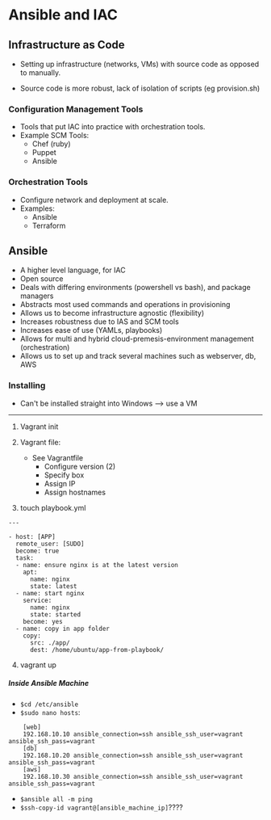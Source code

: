# Ansible and IAC

## Infrastructure as Code

- Setting up infrastructure (networks, VMs) with source code as opposed to manually.

- Source code is more robust, lack of isolation of scripts (eg provision.sh)

### Configuration Management Tools

- Tools that put IAC into practice with orchestration tools.
- Example SCM Tools:
	- Chef (ruby)
	- Puppet
	- Ansible

### Orchestration Tools

- Configure network and deployment at scale.
- Examples:
	- Ansible
	- Terraform

## Ansible

- A higher level language, for IAC
- Open source
- Deals with differing environments (powershell vs bash), and package managers
- Abstracts most used commands and operations in provisioning
- Allows us to become infrastructure agnostic (flexibility)
- Increases robustness due to IAS and SCM tools
- Increases ease of use (YAMLs, playbooks)
- Allows for multi and hybrid cloud-premesis-environment management (orchestration)
- Allows us to set up and track several machines such as webserver, db, AWS

### Installing

- Can't be installed straight into Windows --> use a VM

-------

1) Vagrant init
2) Vagrant file:
	- See Vagrantfile
		- Configure version (2)
		- Specify box
		- Assign IP
		- Assign hostnames

3) touch playbook.yml

```
---

- host: [APP]
  remote_user: [SUDO]
  become: true
  task:
  - name: ensure nginx is at the latest version
    apt:
      name: nginx
      state: latest
  - name: start nginx
    service: 
      name: nginx
      state: started
    become: yes
  - name: copy in app folder
    copy:
      src: ./app/
      dest: /home/ubuntu/app-from-playbook/
```

4) vagrant up

##### Inside Ansible Machine

- `$cd /etc/ansible`
- `$sudo nano hosts`:
```
	[web]
	192.168.10.10 ansible_connection=ssh ansible_ssh_user=vagrant ansible_ssh_pass=vagrant
	[db]
	192.168.10.20 ansible_connection=ssh ansible_ssh_user=vagrant ansible_ssh_pass=vagrant
	[aws]
	192.168.10.30 ansible_connection=ssh ansible_ssh_user=vagrant ansible_ssh_pass=vagrant
```
- `$ansible all -m ping`
- `$ssh-copy-id vagrant@[ansible_machine_ip]`????